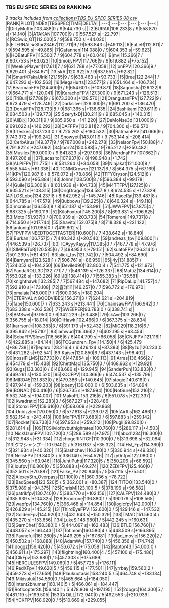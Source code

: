 ### TBS EU SPEC SERIES 08 RANKING
*9 tracks included from [collections/TBS EU SPEC SERIES 08.csv](/collections/TBS%20EU%20SPEC%20SERIES%2008.csv)*
|RANK|PILOT|INDEX|TBSSPEC|TIME|DELTA|
|:---:|:---|:---:|:---:|:---:|---:|
|1|DirtyMuffin|103.488|0 / 9|544.730 s||
|2|BURAK|106.233|8 / 9|558.870 s|+14.140|
|3|ATAKAN|107.700|9 / 9|567.527 s|+22.797|
|4|RCSwix_QT|112.000|5 / 9|588.750 s|+44.020|
|5|ETERNAL☆Star23467|112.711|9 / 9|593.843 s|+49.113|
|6|EuLeR|112.811|7 / 9|594.595 s|+49.865|
|7|Gafannen|114.088|0 / 9|604.353 s|+59.623|
|8|HQBatuFPV|115.500|7 / 9|604.778 s|+60.048|
|9|mv|115.266|7 / 9|607.753 s|+63.023|
|10|SmokyFPV|117.766|9 / 9|619.882 s|+75.152|
|11|WeeklyPlayer1|117.611|7 / 9|621.788 s|+77.058|
|12|IonFPV|120.366|9 / 9|629.401 s|+84.671|
|13|skAt|120.922|5 / 9|637.551 s|+92.821|
|14|Smurf47akaUlrik|121.155|9 / 9|638.463 s|+93.733|
|15|Bree|122.244|1 / 9|647.293 s|+102.563|
|16|MegaHurts|123.577|2 / 9|651.464 s|+106.734|
|17|BearmanFPV|124.400|9 / 9|654.601 s|+109.871|
|18|Saqoosha|126.122|9 / 9|664.771 s|+120.041|
|19|KarachoFPV|127.300|0 / 9|671.243 s|+126.513|
|20|TriBull|127.788|9 / 9|673.300 s|+128.570|
|21|OrangutanFPV|127.722|9 / 9|673.479 s|+128.749|
|22|Darksilver|129.300|9 / 9|681.200 s|+136.470|
|23|DorukFPV|128.733|8 / 9|681.365 s|+136.635|
|24|Bashikami|129.611|9 / 9|684.503 s|+139.773|
|25|SzeryfxD|130.211|9 / 9|685.045 s|+140.315|
|26|AliB㋡|130.311|9 / 9|685.950 s|+141.220|
|27|DeMoNse3d|131.000|9 / 9|691.022 s|+146.292|
|28|DAFFPV|133.811|2 / 9|704.300 s|+159.570|
|29|frteskesc|137.233|0 / 9|725.262 s|+180.532|
|30|BatmanFPV|141.066|9 / 9|743.972 s|+199.242|
|31|Snowyeti|143.011|9 / 9|753.144 s|+208.414|
|32|CerbAirus|149.377|9 / 9|787.008 s|+242.278|
|33|NelsonFpv|150.188|4 / 9|791.822 s|+247.092|
|34|ibor24|150.588|5 / 9|795.212 s|+250.482|
|35|Musilex|159.000|0 / 9|841.823 s|+297.093|
|36|WerdnaFPV|107.662|1 / 8|497.206 s||
|37|Lacasito|107.937|0 / 8|498.948 s|+1.742|
|38|ALPIFPV|111.775|1 / 8|531.264 s|+34.058|
|39|Ninjakat|121.000|8 / 8|558.544 s|+61.338|
|40|TCNMGrower|121.137|6 / 8|564.375 s|+67.169|
|41|KPV|120.987|8 / 8|576.072 s|+78.866|
|42|TFFYCryson|124.512|8 / 8|593.090 s|+95.884|
|43|Johnn|128.500|8 / 8|596.384 s|+99.178|
|44|Guile|126.300|8 / 8|601.939 s|+104.733|
|45|M4TTFPV|127.125|8 / 8|605.521 s|+108.315|
|46|OrigDragon|134.587|8 / 8|624.535 s|+127.329|
|47|LOSLobo|134.237|8 / 8|642.952 s|+145.746|
|48|RaceRat|139.487|8 / 8|644.785 s|+147.579|
|49|Bubbows|139.225|8 / 8|646.324 s|+149.118|
|50|mcrakus|136.550|8 / 8|651.187 s|+153.981|
|51|JWWFPV|147.875|4 / 8|687.325 s|+190.119|
|52|KiloFoxtrot|145.200|8 / 8|693.831 s|+196.625|
|53|Moto|151.937|0 / 8|700.939 s|+203.733|
|54|Tomeroni|149.737|8 / 8|714.950 s|+217.744|
|55|Shavito|152.075|8 / 8|718.328 s|+221.122|
|56|antonig|101.985|0 / 7|419.802 s||
|57|FPVFPVINEEDTOGETFASTER|110.600|1 / 7|438.642 s|+18.840|
|58|Burkan|106.757|5 / 7|440.342 s|+20.540|
|59|andreas_fpv|109.800|1 / 7|446.539 s|+26.737|
|60|TCAyyyKayyy|117.385|0 / 7|467.778 s|+47.976|
|61|SIMRaiToR|120.585|6 / 7|498.953 s|+79.151|
|62|kuatoFPV|126.314|0 / 7|501.239 s|+81.437|
|63|slick_fpv|121.742|0 / 7|504.492 s|+84.690|
|64|Barnyard|123.528|1 / 7|506.761 s|+86.959|
|65|j4y|131.885|7 / 7|524.052 s|+104.250|
|66|Deviled90|132.800|4 / 7|541.775 s|+121.973|
|67|PandaROLL3D|132.771|7 / 7|546.139 s|+126.337|
|68|MattiZ|134.614|0 / 7|553.028 s|+133.226|
|69|JB|138.414|0 / 7|555.383 s|+135.581|
|70|knighthawk|132.285|7 / 7|567.484 s|+147.682|
|71|RipDaLip|141.757|4 / 7|592.910 s|+173.108|
|72|喜洋洋|146.257|0 / 7|596.772 s|+176.970|
|73|pmalaia|145.000|7 / 7|600.006 s|+180.204|
|74|ETERNAL☆GOODVIBES|156.271|3 / 7|624.621 s|+204.819|
|75|fape|150.600|7 / 7|633.243 s|+213.441|
|76|ChainsawFPV|166.942|0 / 7|683.338 s|+263.536|
|77|SWEEPER|93.783|0 / 6|338.741 s||
|78|BMSweb|97.950|0 / 6|342.229 s|+3.488|
|79|skAve|103.266|0 / 6|356.755 s|+18.014|
|80|OliHawk|102.466|0 / 6|367.375 s|+28.634|
|81|karrson㋡|108.383|3 / 6|391.173 s|+52.432|
|82|MiG29|118.216|6 / 6|395.842 s|+57.101|
|83|iamwud|116.366|2 / 6|402.195 s|+63.454|
|84|SebaFPVSlow:(|116.566|6 / 6|404.799 s|+66.058|
|85|CNJFPV|121.116|1 / 6|422.885 s|+84.144|
|86|TCGundren_Fpv|114.150|4 / 6|425.479 s|+86.738|
|87|lephro|128.216|4 / 6|426.124 s|+87.383|
|88|Ryżu|120.233|0 / 6|431.282 s|+92.541|
|89|Kaiser|120.850|6 / 6|437.143 s|+98.402|
|90|nossiFILMS|127.733|0 / 6|447.854 s|+109.113|
|91|Arras|136.466|2 / 6|454.179 s|+115.438|
|92|ChettMac|135.750|0 / 6|468.662 s|+129.921|
|93|Gugs|133.383|0 / 6|468.686 s|+129.945|
|94|SanderPuh|133.833|0 / 6|469.261 s|+130.520|
|95|KOCFPV|130.366|6 / 6|474.537 s|+135.796|
|96|MIRO45|131.833|0 / 6|479.386 s|+140.645|
|97|stogie|140.616|0 / 6|497.944 s|+159.203|
|98|obeny|139.000|0 / 6|503.635 s|+164.894|
|99|BONADI|150.416|0 / 6|526.735 s|+187.994|
|100|NotSure|152.216|2 / 6|532.748 s|+194.007|
|101|MakoPL|153.216|6 / 6|551.078 s|+212.337|
|102|Kwadratic|152.283|3 / 6|567.227 s|+228.486|
|103|StonxiiFPV|159.616|0 / 6|568.609 s|+229.868|
|104|Unbizzled|170.050|0 / 6|577.813 s|+239.072|
|105|Airftis|162.466|1 / 6|582.154 s|+243.413|
|106|MoFPV!|173.683|0 / 6|597.883 s|+259.142|
|107|Rocket|166.733|0 / 6|597.953 s|+259.212|
|108|Pugli|99.820|0 / 5|281.614 s||
|109|TCSilviofpvbuthighrates|100.760|0 / 5|286.117 s|+4.503|
|110|NickUzunFPV|102.720|0 / 5|289.589 s|+7.975|
|111|abcd1234|116.300|0 / 5|312.948 s|+31.334|
|112|chogeRINTGF|110.300|0 / 5|313.698 s|+32.084|
|113|クマシャンプ―|107.940|2 / 5|316.937 s|+35.323|
|114|Hsl_Fpv|114.360|0 / 5|321.934 s|+40.320|
|115|Slashchev|116.380|0 / 5|330.944 s|+49.330|
|116|NelisFPV|119.340|3 / 5|336.140 s|+54.526|
|117|zy0nfpv|122.080|0 / 5|345.560 s|+63.946|
|118|JuhtiPuhti|117.320|5 / 5|350.206 s|+68.592|
|119|loufpv|116.800|0 / 5|350.888 s|+69.274|
|120|ZEDIFPV|125.460|0 / 5|352.501 s|+70.887|
|121|Falke_PV|120.840|5 / 5|357.115 s|+75.501|
|122|AlexeyStn_Overpass|121.100|0 / 5|360.336 s|+78.722|
|123|BadSpeed|123.520|5 / 5|362.001 s|+80.387|
|124|TITOO|133.540|0 / 5|375.989 s|+94.375|
|125|ChrisM|123.100|5 / 5|378.196 s|+96.582|
|126|patrikfpv|130.740|0 / 5|383.770 s|+102.156|
|127|CALFPV|124.480|3 / 5|385.939 s|+104.325|
|128|Brodrone|136.880|1 / 5|390.179 s|+108.565|
|129|wapfpv|134.760|0 / 5|396.468 s|+114.854|
|130|logicfpv|142.000|1 / 5|426.829 s|+145.215|
|131|ThirdEyeFPV|152.600|0 / 5|429.146 s|+147.532|
|132|GoldenFpv|144.920|0 / 5|431.943 s|+150.329|
|133|TMAD|151.560|4 / 5|435.270 s|+153.656|
|134|LukeS|148.980|1 / 5|442.245 s|+160.631|
|135|GarnChef|158.380|0 / 5|444.097 s|+162.483|
|136|BTLE|156.760|1 / 5|448.057 s|+166.443|
|137|Totimom|160.580|4 / 5|448.509 s|+166.895|
|138|Paynefull|161.260|5 / 5|449.295 s|+167.681|
|139|ad_movie|156.220|2 / 5|450.502 s|+168.888|
|140|AdamWu|157.740|0 / 5|456.356 s|+174.742|
|141|doggz|156.420|0 / 5|456.672 s|+175.058|
|142|Raptor43|154.000|0 / 5|456.911 s|+175.297|
|143|flightning|160.400|4 / 5|457.100 s|+175.486|
|144|ClkFpv|153.980|1 / 5|457.303 s|+175.689|
|145|HERCULESFPV|149.060|3 / 5|457.725 s|+176.111|
|146|RedXFpv|149.620|5 / 5|459.115 s|+177.501|
|147|yrrbay|159.560|2 / 5|459.273 s|+177.659|
|148|Plaukuotasis|158.240|5 / 5|464.748 s|+183.134|
|149|Mikisuluk|154.560|0 / 5|465.664 s|+184.050|
|150|intent2bhuman|160.140|5 / 5|466.061 s|+184.447|
|151|RoflcopterStL|156.140|1 / 5|478.809 s|+197.195|
|152|2dogrc|164.300|5 / 5|481.119 s|+199.505|
|153|GrOiLL|172.940|0 / 5|492.553 s|+210.939|
|154|YCKFPV|168.920|0 / 5|510.669 s|+229.055|
